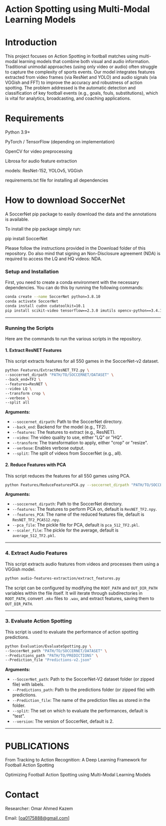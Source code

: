 # Action Spotting using Multi-Modal Learning Models

# Introduction

This project focuses on Action Spotting in football matches using multi-modal learning models that combine both visual and audio information. Traditional unimodal approaches (using only video or audio) often struggle to capture the complexity of sports events. Our model integrates features extracted from video frames (via ResNet and YOLO) and audio signals (via VGGish and FFT) to improve the accuracy and robustness of action spotting. The problem addressed is the automatic detection and classification of key football events (e.g., goals, fouls, substitutions), which is vital for analytics, broadcasting, and coaching applications.

# Requirements

Python 3.9+

PyTorch / TensorFlow (depending on implementation)

OpenCV for video preprocessing

Librosa for audio feature extraction

models: ResNet-152, YOLOv5, VGGish
 
requirements.txt file for installing all dependencies

# How to download SoccerNet
A SoccerNet pip package to easily download the data and the annotations is available.

To install the pip package simply run:

pip install SoccerNet

Please follow the instructions provided in the Download folder of this repository. Do also mind that signing an Non-Disclosure agreement (NDA) is required to access the LQ and HQ videos: NDA.

### Setup and Installation

First, you need to create a conda environment with the necessary dependencies. You can do this by running the following commands:

```bash
conda create --name SoccerNet python=3.8.10
conda activate SoccerNet
conda install cudnn cudatoolkit=10.1
pip install scikit-video tensorflow==2.3.0 imutils opencv-python==3.4.11.41 SoccerNet moviepy scikit-learn ffmpy resampy
```

-----

### Running the Scripts

Here are the commands to run the various scripts in the repository.

#### 1\. Extract ResNET Features

This script extracts features for all 550 games in the SoccerNet-v2 dataset.

```bash
python Features/ExtractResNET_TF2.py \
--soccernet_dirpath "PATH/TO/SOCCERNET/DATASET" \
--back_end=TF2 \
--features=ResNET \
--video LQ \
--transform crop \
--verbose \
--split all
```

**Arguments:**

  * `--soccernet_dirpath`: Path to the SoccerNet directory.
  * `--back_end`: Backend for the model (e.g., TF2).
  * `--features`: The features to extract (e.g., ResNET).
  * `--video`: The video quality to use, either "LQ" or "HQ".
  * `--transform`: The transformation to apply, either "crop" or "resize".
  * `--verbose`: Enables verbose output.
  * `--split`: The split of videos from SoccerNet (e.g., all).

#### 2\. Reduce Features with PCA

This script reduces the features for all 550 games using PCA.

```bash
python Features/ReduceFeaturesPCA.py --soccernet_dirpath "PATH/TO/SOCCERNET/DATASET"
```

**Arguments:**

  * `--soccernet_dirpath`: Path to the SoccerNet directory.
  * `--features`: The features to perform PCA on, default is `ResNET_TF2.npy`.
  * `--features_PCA`: The name of the reduced features file, default is `ResNET_TF2_PCA512.npy`.
  * `--pca_file`: The pickle file for PCA, default is `pca_512_TF2.pkl`.
  * `--scaler_file`: The pickle for the average, default is `average_512_TF2.pkl`.

-----

### 4\. Extract Audio Features

This script extracts audio features from videos and processes them using a VGGish model.

```bash
python audio-features-extraction/extract_features.py
```

The script can be configured by modifying the `ROOT_PATH` and `OUT_DIR_PATH` variables within the file itself. It will iterate through subdirectories in `ROOT_PATH`, convert `.mkv` files to `.wav`, and extract features, saving them to `OUT_DIR_PATH`.

-----

### 3\. Evaluate Action Spotting

This script is used to evaluate the performance of action spotting predictions.

```bash
python Evaluation/EvaluateSpotting.py \
--SoccerNet_path "PATH/TO/SOCCERNET/DATASET" \
--Predictions_path "PATH/TO/PREDICTIONS" \
--Prediction_file "Predictions-v2.json"
```

**Arguments:**

  * `--SoccerNet_path`: Path to the SoccerNet-V2 dataset folder (or zipped file) with labels.
  * `--Predictions_path`: Path to the predictions folder (or zipped file) with predictions.
  * `--Prediction_file`: The name of the prediction files as stored in the folder.
  * `--split`: The set on which to evaluate the performances, default is "test".
  * `--version`: The version of SoccerNet, default is 2.

-----
# PUBLICATIONS
From Tracking to Action Recognition: A Deep Learning Framework for Football Action Spotting

Optimizing Football Action Spotting using Multi-Modal Learning Models
# Contact

Researcher: Omar Ahmed Kazem

Email: [oa0175888@gmail.com]
